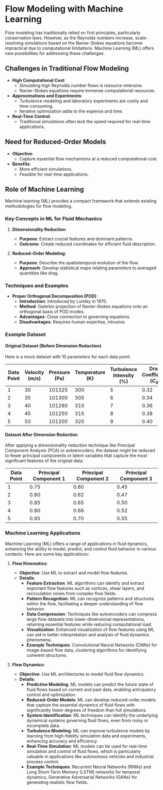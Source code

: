 # Flow Modeling with Machine Learning

Flow modeling has traditionally relied on first principles, particularly conservation laws. However, as the Reynolds numbers increase, scale-resolving simulations based on the Navier-Stokes equations become impractical due to computational limitations. Machine Learning (ML) offers new possibilities for addressing these challenges.

## Challenges in Traditional Flow Modeling

- **High Computational Cost**:
  - Simulating high Reynolds number flows is resource-intensive.
  - Navier-Stokes equations require immense computational resources.
- **Approximations and Experiments**:
  - Turbulence modeling and laboratory experiments are costly and time-consuming.
  - Iterative optimization adds to the expense and time.
- **Real-Time Control**:
  - Traditional simulations often lack the speed required for real-time applications.

## Need for Reduced-Order Models

- **Objective**:
  - Capture essential flow mechanisms at a reduced computational cost.
- **Benefits**:
  - More efficient simulations.
  - Feasible for real-time applications.

## Role of Machine Learning

Machine learning (ML) provides a compact framework that extends existing methodologies for flow modeling.

### Key Concepts in ML for Fluid Mechanics

1. **Dimensionality Reduction**:
   - **Purpose**: Extract crucial features and dominant patterns.
   - **Outcome**: Create reduced coordinates for efficient fluid description.
   
2. **Reduced-Order Modeling**:
   - **Purpose**: Describe the spatiotemporal evolution of the flow.
   - **Approach**: Develop statistical maps relating parameters to averaged quantities like drag.

### Techniques and Examples

- **Proper Orthogonal Decomposition (POD)**:
  - **Introduction**: Introduced by Lumley in 1970.
  - **Method**: Galerkin projection of Navier-Stokes equations onto an orthogonal basis of POD modes.
  - **Advantages**: Close connection to governing equations.
  - **Disadvantages**: Requires human expertise, intrusive.

### Example Dataset

#### Original Dataset (Before Dimension Reduction)

Here is a mock dataset with 10 parameters for each data point:

| Data Point | Velocity (m/s) | Pressure (Pa) | Temperature (K) | Turbulence Intensity (%) | Drag Coefficient ($C_d$) | Lift Coefficient ($C_l$) | Length (m) | Width (m) | Height (m) | Surface Roughness (m) |
|------------|----------------|---------------|-----------------|--------------------------|----------------------------|----------------------------|------------|-----------|------------|-----------------------|
| 1          | 30             | 101325        | 300             | 5                        | 0.32                       | 0.15                       | 4.5        | 1.8       | 1.4        | 0.0001                |
| 2          | 35             | 101300        | 305             | 6                        | 0.34                       | 0.16                       | 4.6        | 1.9       | 1.5        | 0.0001                |
| 3          | 40             | 101280        | 310             | 7                        | 0.36                       | 0.17                       | 4.7        | 2.0       | 1.6        | 0.0001                |
| 4          | 45             | 101250        | 315             | 8                        | 0.38                       | 0.18                       | 4.8        | 2.1       | 1.7        | 0.0001                |
| 5          | 50             | 101200        | 320             | 9                        | 0.40                       | 0.19                       | 4.9        | 2.2       | 1.8        | 0.0001                |

#### Dataset After Dimension Reduction

After applying a dimensionality reduction technique like Principal Component Analysis (PCA) or autoencoders, the dataset might be reduced to fewer principal components or latent variables that capture the most significant features of the original data:

| Data Point | Principal Component 1 | Principal Component 2 | Principal Component 3 |
|------------|-----------------------|-----------------------|-----------------------|
| 1          | 0.75                  | 0.60                  | 0.45                  |
| 2          | 0.80                  | 0.62                  | 0.47                  |
| 3          | 0.85                  | 0.65                  | 0.50                  |
| 4          | 0.90                  | 0.68                  | 0.52                  |
| 5          | 0.95                  | 0.70                  | 0.55       


### Machine Learning Applications

Machine Learning (ML) offers a range of applications in fluid dynamics, enhancing the ability to model, predict, and control fluid behavior in various contexts. Here are some key applications:

1. **Flow Kinematics**:
   - **Objective**: Use ML to extract and model flow features.
   - **Details**:
     - **Feature Extraction**: ML algorithms can identify and extract important flow features such as vortices, shear layers, and recirculation zones from complex flow fields.
     - **Pattern Recognition**: ML can recognize patterns and structures within the flow, facilitating a deeper understanding of flow behavior.
     - **Data Compression**: Techniques like autoencoders can compress large flow datasets into lower-dimensional representations, retaining essential features while reducing computational load.
     - **Visualization**: Enhanced visualization of flow features using ML can aid in better interpretation and analysis of fluid dynamics phenomena.
     - **Example Techniques**: Convolutional Neural Networks (CNNs) for image-based flow data, clustering algorithms for identifying coherent structures.

2. **Flow Dynamics**:
   - **Objective**: Use ML architectures to model fluid flow dynamics.
   - **Details**:
     - **Predictive Modeling**: ML models can predict the future state of fluid flows based on current and past data, enabling anticipatory control and optimization.
     - **Reduced-Order Models**: ML can develop reduced-order models that capture the essential dynamics of fluid flows with significantly fewer degrees of freedom than full simulations.
     - **System Identification**: ML techniques can identify the underlying dynamical systems governing fluid flows, even from noisy or incomplete data.
     - **Turbulence Modeling**: ML can improve turbulence models by learning from high-fidelity simulation data and experiments, enhancing accuracy and efficiency.
     - **Real-Time Simulation**: ML models can be used for real-time simulation and control of fluid flows, which is particularly valuable in applications like autonomous vehicles and industrial process control.
     - **Example Techniques**: Recurrent Neural Networks (RNNs) and Long Short-Term Memory (LSTM) networks for temporal dynamics, Generative Adversarial Networks (GANs) for generating realistic flow fields.
